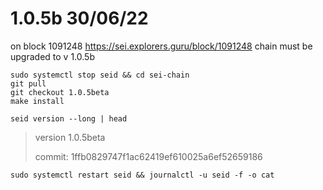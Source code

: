 # 1.0.5b 30/06/22
 
 
 on block 1091248 https://sei.explorers.guru/block/1091248 chain must be upgraded to v 1.0.5b
 
 
	sudo systemctl stop seid && cd sei-chain
	git pull
	git checkout 1.0.5beta
	make install

	seid version --long | head
    
>  version 1.0.5beta 
> 
>  commit: 1ffb0829747f1ac62419ef610025a6ef52659186

	sudo systemctl restart seid && journalctl -u seid -f -o cat
